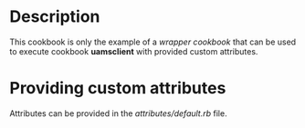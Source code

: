 # Description

This cookbook is only the example of a *wrapper cookbook* that can be used to execute cookbook **uamsclient** with provided custom attributes.

# Providing custom attributes

Attributes can be provided in the *attributes/default.rb* file.
